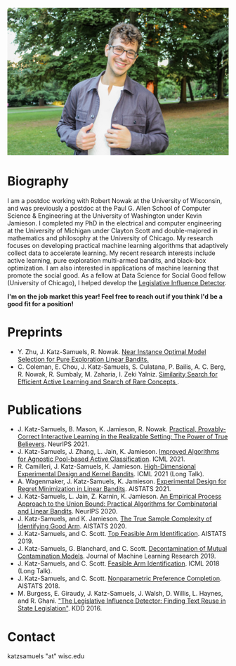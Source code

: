 

![image](https://raw.githubusercontent.com/jkatzsam/jkatzsam.github.io/master/IMG_0889.JPG)

# Biography

I am a postdoc working with Robert Nowak at the University of Wisconsin, and was previously a postdoc at the Paul G. Allen School of Computer Science & Engineering at the University of Washington under Kevin Jamieson. I completed my PhD in the electrical and computer engineering at the University of Michigan under Clayton Scott and double-majored in mathematics and philosophy at the University of Chicago. My research focuses on developing practical machine learning algorithms that adaptively collect data to accelerate learning. My recent research interests include active learning, pure exploration multi-armed bandits, and black-box optimization. I am also interested in applications of machine learning that promote the social good. As a fellow at Data Science for Social Good fellow (University of Chicago), I helped develop the <a href="https://dssg.uchicago.edu/lid/">Legislative Influence Detector</a>. 
                                                                                      
<b>I'm on the job market this year! Feel free to reach out if you think I'd be a good fit for a position! </b>

# Preprints


<ul>
   <li>Y. Zhu, J. Katz-Samuels, R. Nowak. <a href="https://arxiv.org/abs/2109.05131">Near Instance Optimal Model Selection for Pure Exploration Linear Bandits. </a></li>

<li>C. Coleman, E. Chou, J. Katz-Samuels, S. Culatana, P. Bailis, A. C. Berg, R. Nowak, R. Sumbaly, M. Zaharia, I. Zeki Yalniz. <a href="https://arxiv.org/abs/2007.00077">Similarity Search for Efficient Active Learning and Search of Rare Concepts </a>.
  </li>
</ul>


# Publications

<ul>
   <li>J. Katz-Samuels, B. Mason, K. Jamieson, R. Nowak. <a href="https://arxiv.org/pdf/2111.04915.pdf"> Practical, Provably-Correct Interactive Learning in the Realizable Setting: The Power of True Believers</a>. NeurIPS 2021.
</li>
  <li>J. Katz-Samuels, J. Zhang, L. Jain, K. Jamieson. <a href="https://arxiv.org/abs/2105.06499">Improved Algorithms for Agnostic Pool-based Active Classification</a>. ICML 2021.</li>
  <li>R. Camilleri, J. Katz-Samuels, K. Jamieson. <a href="https://arxiv.org/abs/2105.05806">High-Dimensional Experimental Design and Kernel Bandits</a>. ICML 2021 (Long Talk).</li>
  <li>A. Wagenmaker, J. Katz-Samuels, K. Jamieson. <a href="https://arxiv.org/pdf/2011.00576.pdf">Experimental Design for Regret Minimization in Linear Bandits</a>. AISTATS 2021.</li>
  <li>J. Katz-Samuels, L. Jain, Z. Karnin, K. Jamieson. <a href="https://proceedings.neurips.cc/paper/2020/hash/75800f73fa80f935216b8cfbedf77bfa-Abstract.html">An Empirical Process Approach to the Union Bound: Practical Algorithms for Combinatorial and Linear Bandits</a>. NeurIPS 2020.</li>
  <li>J. Katz-Samuels, and K. Jamieson. <a href="http://proceedings.mlr.press/v108/katz-samuels20a.html">The True Sample Complexity of Identifying Good Arm</a>. AISTATS 2020.</li>
  <li>J. Katz-Samuels, and C. Scott. <a href="http://proceedings.mlr.press/v89/katz-samuels19a.html">Top Feasible Arm Identification</a>. AISTATS 2019.</li>
  <li>J. Katz-Samuels, G. Blanchard, and C. Scott. <a href="http://jmlr.org/papers/volume20/17-576/17-576.pdf">Decontamination of Mutual Contamination Models</a>. Journal of Machine Learning Research 2019.</li>
  <li>J. Katz-Samuels, and C. Scott. <a href="http://proceedings.mlr.press/v80/katz-samuels18a.html">Feasible Arm Identification</a>. ICML 2018 (Long Talk).</li>
  <li>J. Katz-Samuels, and C. Scott. <a href="http://proceedings.mlr.press/v84/katz-samuels18a.html">Nonparametric Preference Completion</a>. AISTATS 2018.</li>
    <li>M. Burgess, E. Giraudy, J. Katz-Samuels, J. Walsh, D. Willis, L. Haynes, and R. Ghani. <a href="http://www.kdd.org/kdd2016/papers/files/adf0831-burgessA.pdf">"The Legislative Influence Detector: Finding Text Reuse in State Legislation"</a>.  KDD 2016.</li>
</ul>

# Contact
katzsamuels "at" wisc.edu

